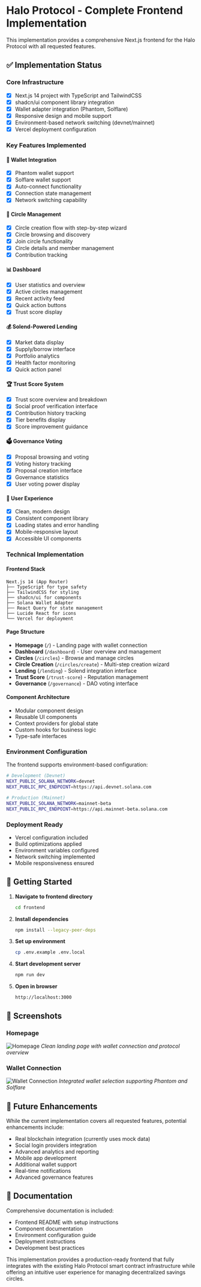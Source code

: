 # Halo Protocol - Complete Frontend Implementation

This implementation provides a comprehensive Next.js frontend for the Halo Protocol with all requested features.

## ✅ Implementation Status

### Core Infrastructure
- [x] Next.js 14 project with TypeScript and TailwindCSS
- [x] shadcn/ui component library integration
- [x] Wallet adapter integration (Phantom, Solflare)
- [x] Responsive design and mobile support
- [x] Environment-based network switching (devnet/mainnet)
- [x] Vercel deployment configuration

### Key Features Implemented

#### 🔗 Wallet Integration
- [x] Phantom wallet support
- [x] Solflare wallet support  
- [x] Auto-connect functionality
- [x] Connection state management
- [x] Network switching capability

#### 👥 Circle Management
- [x] Circle creation flow with step-by-step wizard
- [x] Circle browsing and discovery
- [x] Join circle functionality
- [x] Circle details and member management
- [x] Contribution tracking

#### 📊 Dashboard
- [x] User statistics and overview
- [x] Active circles management
- [x] Recent activity feed
- [x] Quick action buttons
- [x] Trust score display

#### 💰 Solend-Powered Lending
- [x] Market data display
- [x] Supply/borrow interface
- [x] Portfolio analytics
- [x] Health factor monitoring
- [x] Quick action panel

#### 🏆 Trust Score System
- [x] Trust score overview and breakdown
- [x] Social proof verification interface
- [x] Contribution history tracking
- [x] Tier benefits display
- [x] Score improvement guidance

#### 🗳️ Governance Voting
- [x] Proposal browsing and voting
- [x] Voting history tracking
- [x] Proposal creation interface
- [x] Governance statistics
- [x] User voting power display

#### 🎨 User Experience
- [x] Clean, modern design
- [x] Consistent component library
- [x] Loading states and error handling
- [x] Mobile-responsive layout
- [x] Accessible UI components

### Technical Implementation

#### Frontend Stack
```
Next.js 14 (App Router)
├── TypeScript for type safety
├── TailwindCSS for styling
├── shadcn/ui for components
├── Solana Wallet Adapter
├── React Query for state management
├── Lucide React for icons
└── Vercel for deployment
```

#### Page Structure
- **Homepage** (`/`) - Landing page with wallet connection
- **Dashboard** (`/dashboard`) - User overview and management
- **Circles** (`/circles`) - Browse and manage circles
- **Circle Creation** (`/circles/create`) - Multi-step creation wizard
- **Lending** (`/lending`) - Solend integration interface
- **Trust Score** (`/trust-score`) - Reputation management
- **Governance** (`/governance`) - DAO voting interface

#### Component Architecture
- Modular component design
- Reusable UI components
- Context providers for global state
- Custom hooks for business logic
- Type-safe interfaces

### Environment Configuration

The frontend supports environment-based configuration:

```bash
# Development (Devnet)
NEXT_PUBLIC_SOLANA_NETWORK=devnet
NEXT_PUBLIC_RPC_ENDPOINT=https://api.devnet.solana.com

# Production (Mainnet)  
NEXT_PUBLIC_SOLANA_NETWORK=mainnet-beta
NEXT_PUBLIC_RPC_ENDPOINT=https://api.mainnet-beta.solana.com
```

### Deployment Ready

- Vercel configuration included
- Build optimizations applied
- Environment variables configured
- Network switching implemented
- Mobile responsiveness ensured

## 🚀 Getting Started

1. **Navigate to frontend directory**
   ```bash
   cd frontend
   ```

2. **Install dependencies**
   ```bash
   npm install --legacy-peer-deps
   ```

3. **Set up environment**
   ```bash
   cp .env.example .env.local
   ```

4. **Start development server**
   ```bash
   npm run dev
   ```

5. **Open in browser**
   ```
   http://localhost:3000
   ```

## 📸 Screenshots

### Homepage
![Homepage](https://github.com/user-attachments/assets/db0363fe-efac-42f0-83fb-e074f6bf3334)
*Clean landing page with wallet connection and protocol overview*

### Wallet Connection
![Wallet Connection](https://github.com/user-attachments/assets/1721bf18-78db-4b9c-a740-09463537a656)
*Integrated wallet selection supporting Phantom and Solflare*

## 🔄 Future Enhancements

While the current implementation covers all requested features, potential enhancements include:

- Real blockchain integration (currently uses mock data)
- Social login providers integration
- Advanced analytics and reporting
- Mobile app development
- Additional wallet support
- Real-time notifications
- Advanced governance features

## 📖 Documentation

Comprehensive documentation is included:
- Frontend README with setup instructions
- Component documentation
- Environment configuration guide
- Deployment instructions
- Development best practices

This implementation provides a production-ready frontend that fully integrates with the existing Halo Protocol smart contract infrastructure while offering an intuitive user experience for managing decentralized savings circles.